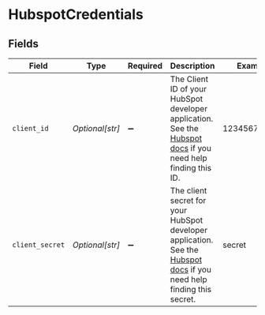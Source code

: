 # HubspotCredentials


## Fields

| Field                                                                                                                                                                                                   | Type                                                                                                                                                                                                    | Required                                                                                                                                                                                                | Description                                                                                                                                                                                             | Example                                                                                                                                                                                                 |
| ------------------------------------------------------------------------------------------------------------------------------------------------------------------------------------------------------- | ------------------------------------------------------------------------------------------------------------------------------------------------------------------------------------------------------- | ------------------------------------------------------------------------------------------------------------------------------------------------------------------------------------------------------- | ------------------------------------------------------------------------------------------------------------------------------------------------------------------------------------------------------- | ------------------------------------------------------------------------------------------------------------------------------------------------------------------------------------------------------- |
| `client_id`                                                                                                                                                                                             | *Optional[str]*                                                                                                                                                                                         | :heavy_minus_sign:                                                                                                                                                                                      | The Client ID of your HubSpot developer application. See the <a href="https://legacydocs.hubspot.com/docs/methods/oauth2/oauth2-quickstart">Hubspot docs</a> if you need help finding this ID.          | 123456789000                                                                                                                                                                                            |
| `client_secret`                                                                                                                                                                                         | *Optional[str]*                                                                                                                                                                                         | :heavy_minus_sign:                                                                                                                                                                                      | The client secret for your HubSpot developer application. See the <a href="https://legacydocs.hubspot.com/docs/methods/oauth2/oauth2-quickstart">Hubspot docs</a> if you need help finding this secret. | secret                                                                                                                                                                                                  |